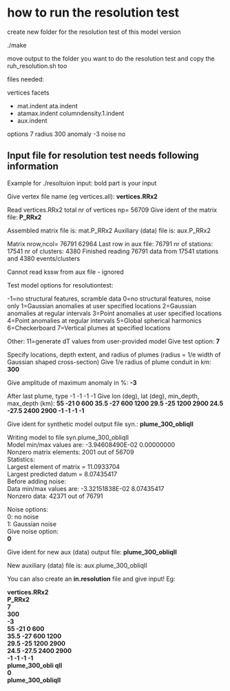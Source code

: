 #  how to run the resolution test

create new folder for the resolution test of this model version

./make

move output to the folder you want to do the resolution test
and copy the ruh_resolution.sh too

files needed:

vertices
facets

- mat.indent
ata.indent
- atamax.indent
columndensity.1.indent
- aux.indent

options 7
radius 300
anomaly -3
noise no


## Input file for resolution test needs following information

Example for ./resoltuion input: bold part is your input

 Give vertex file name (eg vertices.all):
**vertices.RRx2**

 Read vertices.RRx2
 total nr of vertices np=       56709
 Give ident of the matrix file:
**P_RRx2**

 Assembled matrix file is: mat.P_RRx2
 Auxiliary (data) file is: aux.P_RRx2

 Matrix nrow,ncol=       76791       62964
 Last row in aux file:       76791
 nr of stations:       17541
 nr of clusters:        4380
 Finished reading        76791  data from        17541  stations
 and        4380  events/clusters

 Cannot read kssw from aux file - ignored

 Test model options for resolutiontest:

 -1=no structural features, scramble data
 0=no structural features, noise only
 1=Gaussian anomalies at user specified locations
 2=Gaussian anomalies at regular intervals
 3=Point anomalies at user specified locations
 4=Point anomalies at regular intervals
 5=Global spherical harmonics
 6=Checkerboard
 7=Vertical plumes at specified locations

 Other:
 11=generate dT values from user-provided model
 Give test option:
**7**

 Specify locations, depth extent, and radius of plumes
 (radius = 1/e width of Gaussian shaped cross-section)
 Give 1/e radius of plume conduit in km:
**300**

 Give amplitude of maximum anomaly in %:
**-3**

 After last plume, type -1 -1 -1 -1
 Give lon (deg), lat (deg), min_depth, max_depth (km):
**55 -21 0 600
35.5 -27 600 1200
29.5 -25 1200 2900
24.5 -27.5 2400 2900
-1 -1 -1 -1**

 Give ident for synthetic model output file syn.<ident>:
**plume_300_obliqII**

Writing model to file syn.plume_300_obliqII  
 Model min/max values are:  -3.94608490E-02   0.00000000  
 Nonzero matrix elements:        2001  out of        56709  
 Statistics:  
 Largest element of matrix =    11.0933704  
 Largest predicted datum =    8.07435417  
 Before adding noise:  
 Data min/max values are:  -3.32151838E-02   8.07435417  
 Nonzero data:       42371  out of        76791  

 Noise options:  
 0: no noise  
 1: Gaussian noise  
 Give noise option:  
**0**

 Give ident for new aux (data) output file:
**plume_300_obliqII**

 New auxiliary (data) file is: aux.plume_300_obliqII


 You can also create an **in.resolution** file and give input! Eg:

**vertices.RRx2  
  P_RRx2  
  7  
  300  
  -3  
  55 -21 0 600  
  35.5 -27 600 1200  
  29.5 -25 1200 2900  
  24.5 -27.5 2400 2900  
  -1 -1 -1 -1  
  plume_300_obli qII  
  0  
  plume_300_obliqII**

